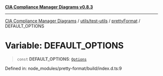[**CIA Compliance Manager Diagrams v0.8.3**](../../../../../README.md)

***

[CIA Compliance Manager Diagrams](../../../../../modules.md) / [utils/test-utils](../../../README.md) / [prettyFormat](../README.md) / DEFAULT\_OPTIONS

# Variable: DEFAULT\_OPTIONS

> `const` **DEFAULT\_OPTIONS**: [`Options`](../type-aliases/Options.md)

Defined in: node\_modules/pretty-format/build/index.d.ts:9
